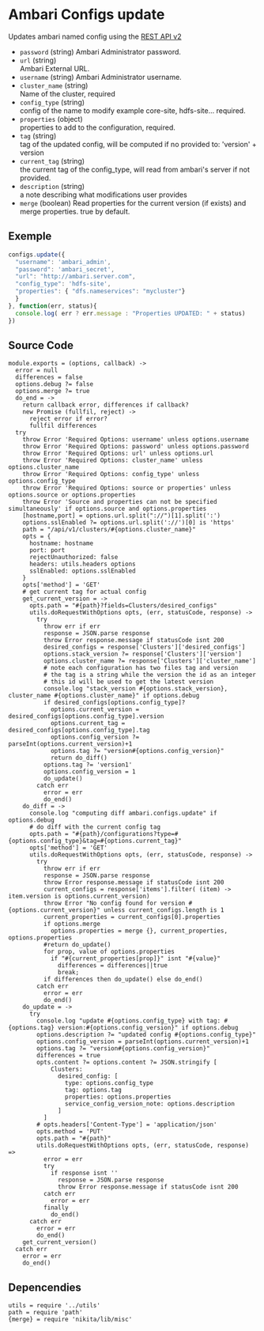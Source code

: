 
# Ambari Configs update

Updates ambari named config using the [REST API v2](https://github.com/apache/ambari/blob/trunk/ambari-server/docs/api/v1)

* `password` (string)
  Ambari Administrator password.
* `url` (string)   
  Ambari External URL.
* `username` (string)
  Ambari Administrator username.
* `cluster_name` (string)   
  Name of the cluster, required
* `config_type` (string)   
  config of the name to modify example core-site, hdfs-site... required.
* `properties` (object)   
  properties to add to the configuration, required.
* `tag` (string)   
  tag of the updated config, will be computed if no provided to: 'version' + version
* `current_tag` (string)   
  the current tag of the config_type, will read from ambari's server if not provided.
* `description` (string)   
  a note describing what modifications user provides
* `merge` (boolean)
Read properties for the current version (if exists) and merge properties. true by default.

## Exemple

```js
configs.update({
  "username": 'ambari_admin',
  "password": 'ambari_secret',
  "url": "http://ambari.server.com",
  "config_type": 'hdfs-site',
  "properties": { "dfs.nameservices": "mycluster"}
  }
}, function(err, status){
  console.log( err ? err.message : "Properties UPDATED: " + status)
})
```

## Source Code

    module.exports = (options, callback) ->
      error = null
      differences = false
      options.debug ?= false
      options.merge ?= true
      do_end = ->
        return callback error, differences if callback?
        new Promise (fullfil, reject) ->
          reject error if error?
          fullfil differences
      try
        throw Error 'Required Options: username' unless options.username
        throw Error 'Required Options: password' unless options.password
        throw Error 'Required Options: url' unless options.url
        throw Error 'Required Options: cluster_name' unless options.cluster_name
        throw Error 'Required Options: config_type' unless options.config_type
        throw Error 'Required Options: source or properties' unless options.source or options.properties
        throw Error 'Source and properties can not be specified simultaneously' if options.source and options.properties
        [hostname,port] = options.url.split("://")[1].split(':')
        options.sslEnabled ?= options.url.split('://')[0] is 'https'
        path = "/api/v1/clusters/#{options.cluster_name}"
        opts = {
          hostname: hostname
          port: port
          rejectUnauthorized: false
          headers: utils.headers options
          sslEnabled: options.sslEnabled
        }
        opts['method'] = 'GET'
        # get current tag for actual config
        get_current_version = ->
          opts.path = "#{path}?fields=Clusters/desired_configs"
          utils.doRequestWithOptions opts, (err, statusCode, response) ->
            try
              throw err if err
              response = JSON.parse response
              throw Error response.message if statusCode isnt 200
              desired_configs = response['Clusters']['desired_configs']
              options.stack_version ?= response['Clusters']['version']
              options.cluster_name ?= response['Clusters']['cluster_name']
              # note each configuration has two files tag and version
              # the tag is a string while the version the id as an integer
              # this id will be used to get the latest version
              console.log "stack_version #{options.stack_version}, cluster_name #{options.cluster_name}" if options.debug
              if desired_configs[options.config_type]?
                options.current_version = desired_configs[options.config_type].version
                options.current_tag = desired_configs[options.config_type].tag
                options.config_version ?= parseInt(options.current_version)+1
                options.tag ?= "version#{options.config_version}"
                return do_diff()
              options.tag ?= 'version1'
              options.config_version = 1
              do_update()
            catch err
              error = err
              do_end()
        do_diff = ->
          console.log "computing diff ambari.configs.update" if options.debug
          # do diff with the current config tag
          opts.path = "#{path}/configurations?type=#{options.config_type}&tag=#{options.current_tag}"
          opts['method'] = 'GET'
          utils.doRequestWithOptions opts, (err, statusCode, response) ->
            try
              throw err if err
              response = JSON.parse response
              throw Error response.message if statusCode isnt 200
              current_configs = response['items'].filter( (item) -> item.version is options.current_version)
              throw Error "No config found for version #{options.current_version}" unless current_configs.length is 1
              current_properties = current_configs[0].properties
              if options.merge
                options.properties = merge {}, current_properties, options.properties
              #return do_update()
              for prop, value of options.properties
                if "#{current_properties[prop]}" isnt "#{value}"
                  differences = differences||true
                  break;
              if differences then do_update() else do_end()
            catch err
              error = err
              do_end()
        do_update = ->
          try
            console.log "update #{options.config_type} with tag: #{options.tag} version:#{options.config_version}" if options.debug
            options.description ?= "updated config #{options.config_type}"
            options.config_version = parseInt(options.current_version)+1
            options.tag ?= "version#{options.config_version}"
            differences = true
            opts.content ?= options.content ?= JSON.stringify [
                Clusters:
                  desired_config: [
                    type: options.config_type
                    tag: options.tag
                    properties: options.properties
                    service_config_version_note: options.description
                  ]
              ]
            # opts.headers['Content-Type'] = 'application/json'
            opts.method = 'PUT'
            opts.path = "#{path}"
            utils.doRequestWithOptions opts, (err, statusCode, response) =>
              error = err
              try
                if response isnt ''
                  response = JSON.parse response
                  throw Error response.message if statusCode isnt 200
              catch err
                error = err
              finally
                do_end()
          catch err
            error = err
            do_end()
        get_current_version()
      catch err
        error = err
        do_end()

## Depencendies

    utils = require '../utils'
    path = require 'path'
    {merge} = require 'nikita/lib/misc'
